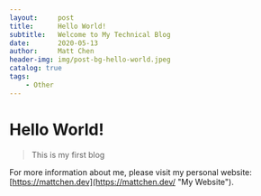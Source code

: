 ```yaml
---
layout:     post
title:      Hello World!
subtitle:   Welcome to My Technical Blog
date:       2020-05-13
author:     Matt Chen
header-img: img/post-bg-hello-world.jpeg
catalog: true
tags:
    - Other
---
```


# Hello World!

> This is my first blog

For more information about me, please visit my personal website: [https://mattchen.dev](https://mattchen.dev/ "My Website").

